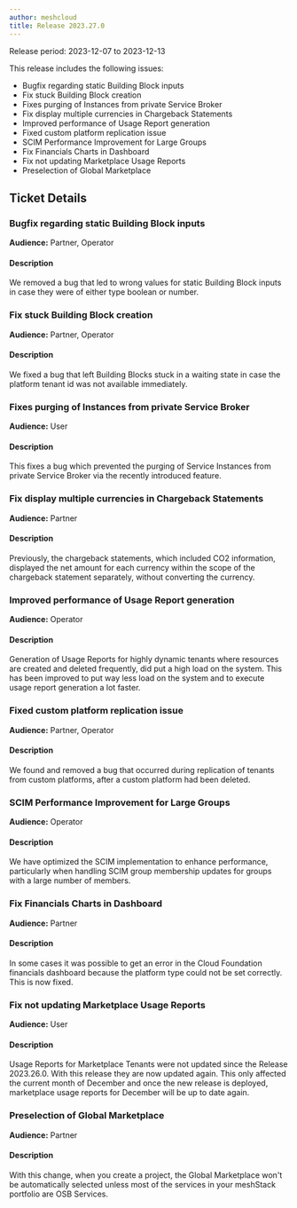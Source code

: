 ```yaml
---
author: meshcloud
title: Release 2023.27.0
---
```


Release period: 2023-12-07 to 2023-12-13

This release includes the following issues:
* Bugfix regarding static Building Block inputs
* Fix stuck Building Block creation
* Fixes purging of Instances from private Service Broker
* Fix display multiple currencies in Chargeback Statements
* Improved performance of Usage Report generation
* Fixed custom platform replication issue
* SCIM Performance Improvement for Large Groups
* Fix Financials Charts in Dashboard
* Fix not updating Marketplace Usage Reports
* Preselection of Global Marketplace
<!--truncate-->

## Ticket Details
### Bugfix regarding static Building Block inputs
**Audience:** Partner, Operator


#### Description
We removed a bug that led to wrong values for static Building Block
inputs in case they were of either type boolean or number.

### Fix stuck Building Block creation
**Audience:** Partner, Operator


#### Description
We fixed a bug that left Building Blocks stuck in a waiting state
in case the platform tenant id was not available immediately.

### Fixes purging of Instances from private Service Broker
**Audience:** User


#### Description
This fixes a bug which prevented the purging of Service Instances 
from private Service Broker via the recently introduced feature.

### Fix display multiple currencies in Chargeback Statements
**Audience:** Partner


#### Description
Previously, the chargeback statements, which included CO2 information, displayed the net amount 
for each currency within the scope of the chargeback statement separately, without converting the currency.

### Improved performance of Usage Report generation
**Audience:** Operator


#### Description
Generation of Usage Reports for highly dynamic tenants where resources are created
and deleted frequently, did put a high load on the system. This has been improved
to put way less load on the system and to execute usage report generation a lot faster.

### Fixed custom platform replication issue
**Audience:** Partner, Operator


#### Description
We found and removed a bug that occurred during replication of
tenants from custom platforms, after a custom platform had been
deleted.

### SCIM Performance Improvement for Large Groups
**Audience:** Operator


#### Description
We have optimized the SCIM implementation to enhance performance, particularly
when handling SCIM group membership updates for groups with a large number of
members.

### Fix Financials Charts in Dashboard
**Audience:** Partner


#### Description
In some cases it was possible to get an error in the Cloud Foundation 
financials dashboard because the platform type could not be set correctly. 
This is now fixed.

### Fix not updating Marketplace Usage Reports
**Audience:** User


#### Description
Usage Reports for Marketplace Tenants were not updated since the Release 2023.26.0. With this release they are now updated again. This only affected the current month of December and once the new release is deployed, marketplace usage reports for December will be up to date again.

### Preselection of Global Marketplace
**Audience:** Partner


#### Description
With this change, when you create a project, the Global Marketplace won't be automatically selected 
unless most of the services in your meshStack portfolio are OSB Services.

